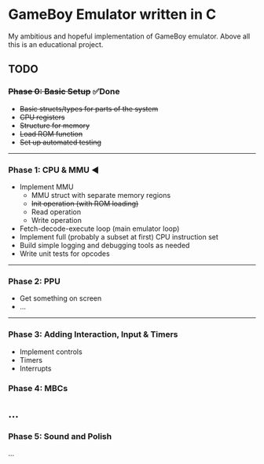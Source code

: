 # GameBoy Emulator written in C
My ambitious and hopeful implementation of GameBoy emulator.
Above all this is an educational project.

## TODO
### ~~Phase 0: Basic Setup~~ ✅Done
- ~~Basic structs/types for parts of the system~~
- ~~CPU registers~~
- ~~Structure for memory~~
- ~~Load ROM function~~
- ~~Set up automated testing~~
---
### Phase 1: CPU & MMU ◀️
- Implement MMU
    - MMU struct with separate memory regions
    - ~~Init operation (with ROM loading)~~
    - Read operation
    - Write operation
- Fetch-decode-execute loop (main emulator loop)
- Implement full (probably a subset at first) CPU instruction set
- Build simple logging and debugging tools as needed
- Write unit tests for opcodes
---
### Phase 2: PPU
- Get something on screen
- ...
---
### Phase 3: Adding Interaction, Input & Timers
- Implement controls
- Timers
- Interrupts
### Phase 4: MBCs
...
---
### Phase 5: Sound and Polish
...

